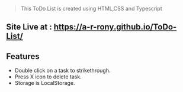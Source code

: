 > This ToDo List is created using HTML,CSS and Typescript

## Site Live at : https://a-r-rony.github.io/ToDo-List/
## Features
- Double click on a task to strikethrough.
- Press X icon to delete task.
- Storage is LocalStorage.

